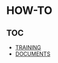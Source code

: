 # HOW-TO

## TOC
- [TRAINING](https://github.com/vinayakkankanwadi/aauno/blob/master/howto/training/README.md)
- [DOCUMENTS](https://github.com/vinayakkankanwadi/aauno/tree/master/howto/documents)
